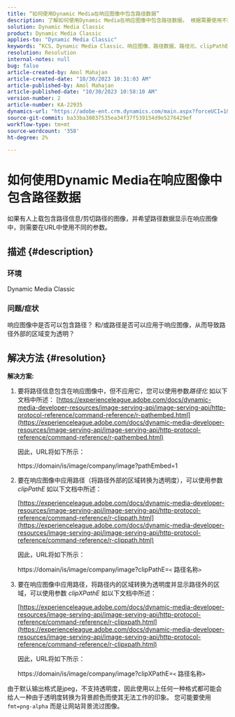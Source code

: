 ```yaml
---
title: “如何使用Dynamic Media在响应图像中包含路径数据”
description: 了解如何使用Dynamic Media在响应图像中包含路径数据。 根据需要使用不同的参数。
solution: Dynamic Media Classic
product: Dynamic Media Classic
applies-to: "Dynamic Media Classic"
keywords: “KCS、Dynamic Media Classic、响应图像、路径数据、路径元、clipPathE”
resolution: Resolution
internal-notes: null
bug: false
article-created-by: Amol Mahajan
article-created-date: "10/30/2023 10:31:03 AM"
article-published-by: Amol Mahajan
article-published-date: "10/30/2023 10:58:10 AM"
version-number: 2
article-number: KA-22935
dynamics-url: "https://adobe-ent.crm.dynamics.com/main.aspx?forceUCI=1&pagetype=entityrecord&etn=knowledgearticle&id=bf3a8068-0f77-ee11-8179-6045bd006149"
source-git-commit: ba33ba38037535ea34f37f539154d9e5276429ef
workflow-type: tm+mt
source-wordcount: '358'
ht-degree: 2%

---
```


# 如何使用Dynamic Media在响应图像中包含路径数据


如果有人上载包含路径信息/剪切路径的图像，并希望路径数据显示在响应图像中，则需要在URL中使用不同的参数。

## 描述 {#description}


### <b>环境</b>

Dynamic Media Classic



### <b>问题/症状</b>

响应图像中是否可以包含路径？
和/或路径是否可以应用于响应图像，从而导致路径外部的区域变为透明？


## 解决方法 {#resolution}

<b>解决方案:</b>
1. 要将路径信息包含在响应图像中，但不应用它，您可以使用参数&#x200B;*路径化* 如以下文档中所述：
   [https://experienceleague.adobe.com/docs/dynamic-media-developer-resources/image-serving-api/image-serving-api/http-protocol-reference/command-reference/r-pathembed.html](https://experienceleague.adobe.com/docs/dynamic-media-developer-resources/image-serving-api/image-serving-api/http-protocol-reference/command-reference/r-pathembed.html)


   因此，URL将如下所示：

   https://domain/is/image/company/image?pathEmbed=1
2. 要在响应图像中应用路径（将路径外部的区域转换为透明度），可以使用参数 *clipPathE* 如以下文档中所述：

   [https://experienceleague.adobe.com/docs/dynamic-media-developer-resources/image-serving-api/image-serving-api/http-protocol-reference/command-reference/r-clippath.html](https://experienceleague.adobe.com/docs/dynamic-media-developer-resources/image-serving-api/image-serving-api/http-protocol-reference/command-reference/r-clippath.html)


   因此，URL将如下所示：


   https://domain/is/image/company/image?clipPathE=`<` 路径名称`>`
3. 要在响应图像中应用路径，将路径内的区域转换为透明度并显示路径外的区域，可以使用参数 *clipXPathE* 如以下文档中所述：

   [https://experienceleague.adobe.com/docs/dynamic-media-developer-resources/image-serving-api/image-serving-api/http-protocol-reference/command-reference/r-clipxpath.html](https://experienceleague.adobe.com/docs/dynamic-media-developer-resources/image-serving-api/image-serving-api/http-protocol-reference/command-reference/r-clipxpath.html)


   因此，URL将如下所示：


   https://domain/is/image/company/image?clipXPathE=`<` 路径名称`>`


由于默认输出格式是jpeg，不支持透明度，因此使用以上任何一种格式都可能会给人一种由于透明度转换为背景颜色而使其无法工作的印象。 您可能要使用 `fmt=png-alpha` 而是让网站背景流过图像。

